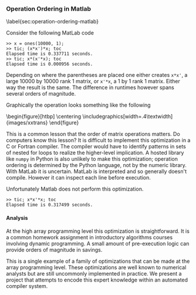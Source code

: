 
### Operation Ordering in Matlab

\label{sec:operation-ordering-matlab}

Consider the following MatLab code

    >> x = ones(10000, 1);
    >> tic; (x*x')*x; toc
    Elapsed time is 0.337711 seconds.
    >> tic; x*(x'*x); toc
    Elapsed time is 0.000956 seconds.

Depending on where the parentheses are placed one either creates `x*x'`, a large 10000 by 10000 rank 1 matrix, or `x'*x`, a 1 by 1 rank 1 matrix.  Either way the result is the same.  The difference in runtimes however spans several orders of magnitude.

Graphically the operation looks something like the following

\begin{figure}[htbp]
\centering
\includegraphics[width=.4\textwidth]{images/xxtrans}
\end{figure}

This is a common lesson that the order of matrix operations matters.  Do computers know this lesson?  It is difficult to implement this optimization in a C or Fortran compiler.  The compiler would have to identify patterns in sets of nested for loops to realize the higher-level implication.  A hosted library like `numpy` in Python is also unlikely to make this optimization; operation ordering is determined by the Python language, not by the numeric library.  With MatLab it is uncertain.  MatLab is interpreted and so generally doesn't compile.  However it can inspect each line before execution.

Unfortunately Matlab does not perform this optimization.
    
    >> tic; x*x'*x; toc
    Elapsed time is 0.317499 seconds.

#### Analysis

At the high array programming level this optimization is straightforward.  It is a common homework assignment in introductory algorithms courses involving dynamic programming.  A small amount of pre-execution logic can provide orders of magnitude in savings.

This is a single example of a family of optimizations that can be made at the array programming level.  These optimizations are well known to numerical analysts but are still uncommonly implemented in practice.  We present a project that attempts to encode this expert knowledge within an automated compiler system.
